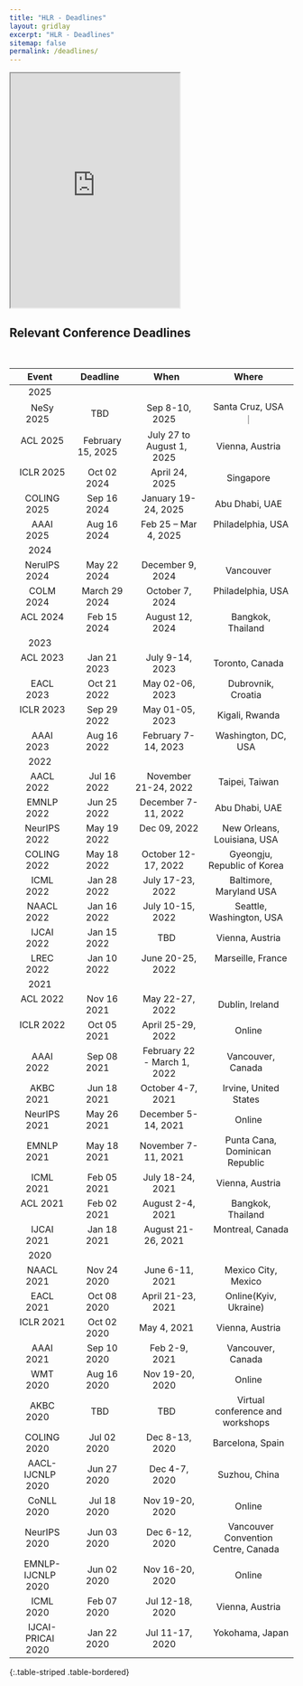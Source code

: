 ```yaml
---
title: "HLR - Deadlines"
layout: gridlay
excerpt: "HLR - Deadlines"
sitemap: false
permalink: /deadlines/
---
```


<iframe src="https://aideadlin.es/?sub=ML,NLP" class="iframe-width" height="415px">
</iframe>


## Relevant Conference Deadlines

&nbsp;
&nbsp;

|              Event               |             Deadline             |                     When                     |                       Where                        |
|:--------------------------------:|:--------------------------------:|:--------------------------------------------:|:--------------------------------------------------:|
|               2025               |                                  |                                              |
|     &nbsp; NeSy 2025  &nbsp;     |  &nbsp;    TBD      &nbsp;|       &nbsp;  Sep 8-10, 2025   &nbsp;        |               &nbsp;  Santa Cruz, USA &nbsp;       ｜
|     &nbsp; ACL 2025  &nbsp;      |  &nbsp;  February 15, 2025 &nbsp;|     &nbsp;  July 27 to August 1, 2025  &nbsp;|               &nbsp;  Vienna, Austria &nbsp;       |
|     &nbsp; ICLR 2025  &nbsp;     |  &nbsp;  Oct 02 2024     &nbsp;  |       &nbsp;  April 24, 2025   &nbsp;        |               &nbsp; Singapore &nbsp;              |
|    &nbsp; COLING 2025  &nbsp;    |  &nbsp;  Sep 16 2024     &nbsp;  |     &nbsp;  January 19-24, 2025   &nbsp;     |               &nbsp; Abu Dhabi, UAE &nbsp;         |
|     &nbsp; AAAI 2025  &nbsp;     |  &nbsp;  Aug 16 2024     &nbsp;  |    &nbsp;  Feb 25 – Mar 4, 2025   &nbsp;     |          &nbsp; Philadelphia, USA  &nbsp;          |
|               2024               |                                  |                                              |
|   &nbsp; NerulPS 2024  &nbsp;    |  &nbsp;  May 22 2024     &nbsp;  |      &nbsp;  December 9, 2024   &nbsp;       |              &nbsp; Vancouver  &nbsp;              |
|     &nbsp; COLM 2024  &nbsp;     | &nbsp;  March 29 2024     &nbsp; |       &nbsp;  October 7, 2024   &nbsp;       |          &nbsp; Philadelphia, USA  &nbsp;          |
|     &nbsp; ACL 2024  &nbsp;      |  &nbsp;  Feb 15 2024     &nbsp;  |       &nbsp;  August 12, 2024   &nbsp;       |          &nbsp; Bangkok, Thailand  &nbsp;          |
|               2023               |                                  |                                              |
|     &nbsp; ACL 2023  &nbsp;      |  &nbsp;  Jan 21 2023     &nbsp;  |       &nbsp;  July 9-14, 2023   &nbsp;       |           &nbsp; Toronto, Canada  &nbsp;           |
|     &nbsp; EACL 2023  &nbsp;     |  &nbsp;  Oct 21 2022     &nbsp;  |       &nbsp;  May 02-06, 2023   &nbsp;       |         &nbsp; Dubrovnik, Croatia  &nbsp;          |
|     &nbsp; ICLR 2023  &nbsp;     |  &nbsp;  Sep 29 2022     &nbsp;  |       &nbsp;  May 01-05, 2023   &nbsp;       |           &nbsp; Kigali, Rwanda  &nbsp;            |
|     &nbsp; AAAI 2023  &nbsp;     |  &nbsp;  Aug 16 2022     &nbsp;  |     &nbsp;  February 7-14, 2023   &nbsp;     |         &nbsp; Washington, DC, USA  &nbsp;         |
|               2022               |                                  |                                              |
|     &nbsp; AACL 2022  &nbsp;     |  &nbsp;  Jul 16 2022     &nbsp;  |    &nbsp;  November 21-24, 2022   &nbsp;     |           &nbsp; Taipei, Taiwan  &nbsp;            |
|    &nbsp; EMNLP 2022  &nbsp;     |  &nbsp;  Jun 25 2022     &nbsp;  |     &nbsp;  December 7-11, 2022   &nbsp;     |           &nbsp; Abu Dhabi, UAE  &nbsp;            |
|   &nbsp; NeurIPS 2022  &nbsp;    | &nbsp;  May 19 2022      &nbsp;  |        &nbsp;  Dec 09, 2022   &nbsp;         |     &nbsp; New Orleans, Louisiana, USA  &nbsp;     |
|    &nbsp; COLING 2022  &nbsp;    |  &nbsp;  May 18 2022     &nbsp;  |     &nbsp;  October 12-17, 2022   &nbsp;     |    &nbsp;   Gyeongju, Republic of Korea  &nbsp;    |
|     &nbsp; ICML 2022  &nbsp;     |  &nbsp;  Jan 28 2022     &nbsp;  |      &nbsp;  July 17-23, 2022   &nbsp;       |      &nbsp;   Baltimore, Maryland USA  &nbsp;      |
|    &nbsp; NAACL 2022  &nbsp;     |  &nbsp;  Jan 16 2022     &nbsp;  |      &nbsp;  July 10-15, 2022   &nbsp;       |      &nbsp;  Seattle, Washington, USA  &nbsp;      |
|    &nbsp; IJCAI 2022  &nbsp;     |  &nbsp;  Jan 15 2022     &nbsp;  |             &nbsp;  TBD   &nbsp;             |          &nbsp;  Vienna, Austria  &nbsp;           |
|     &nbsp; LREC 2022  &nbsp;     |  &nbsp;  Jan 10 2022     &nbsp;  |      &nbsp;  June 20-25, 2022   &nbsp;       |          &nbsp; Marseille, France  &nbsp;          |
|               2021               |                                  |                                              |                                                    |
|     &nbsp; ACL 2022  &nbsp;      |  &nbsp;  Nov 16 2021     &nbsp;  |       &nbsp;  May 22-27, 2022   &nbsp;       |           &nbsp; Dublin, Ireland  &nbsp;           |
|     &nbsp; ICLR 2022  &nbsp;     |  &nbsp;  Oct 05 2021     &nbsp;  |      &nbsp;  April 25-29, 2022   &nbsp;      |               &nbsp; Online  &nbsp;                |
|     &nbsp; AAAI 2022 &nbsp;      |  &nbsp;  Sep 08 2021     &nbsp;  | &nbsp;  February 22 - March 1, 2022   &nbsp; |          &nbsp; Vancouver, Canada  &nbsp;          |
|     &nbsp; AKBC 2021  &nbsp;     |  &nbsp;  Jun 18 2021     &nbsp;  |      &nbsp;  October 4-7, 2021   &nbsp;      |        &nbsp; Irvine, United States  &nbsp;        |
|   &nbsp; NeurIPS 2021  &nbsp;    |  &nbsp;  May 26 2021     &nbsp;  |     &nbsp;  December 5-14, 2021   &nbsp;     |               &nbsp; Online  &nbsp;                |
|    &nbsp; EMNLP 2021  &nbsp;     |  &nbsp;  May 18 2021     &nbsp;  |     &nbsp;  November 7-11, 2021   &nbsp;     |   &nbsp; Punta Cana, Dominican Republic  &nbsp;    |
|     &nbsp; ICML 2021  &nbsp;     |  &nbsp;  Feb 05 2021     &nbsp;  |      &nbsp;  July 18-24, 2021   &nbsp;       |          &nbsp; Vienna, Austria   &nbsp;           |
|     &nbsp; ACL 2021  &nbsp;      |  &nbsp;  Feb 02 2021     &nbsp;  |      &nbsp;  August 2-4, 2021   &nbsp;       |          &nbsp;  Bangkok, Thailand &nbsp;          |
|    &nbsp; IJCAI 2021  &nbsp;     |  &nbsp;  Jan 18 2021    &nbsp;   |     &nbsp;  August 21-26, 2021   &nbsp;      |          &nbsp;  Montreal, Canada &nbsp;           |
|               2020               |                                  |                                              |                                                    |
|    &nbsp; NAACL 2021  &nbsp;     |  &nbsp;  Nov 24 2020    &nbsp;   |       &nbsp;  June 6-11, 2021   &nbsp;       |         &nbsp;  Mexico City, Mexico &nbsp;         |
|     &nbsp; EACL 2021  &nbsp;     |   &nbsp;  Oct 08 2020   &nbsp;   |       &nbsp;  April 21-23, 2021 &nbsp;       |        &nbsp; Online(Kyiv, Ukraine)  &nbsp;        |
|     &nbsp; ICLR 2021  &nbsp;     |  &nbsp;  Oct 02 2020    &nbsp;   |         &nbsp;  May 4, 2021   &nbsp;         |           &nbsp;  Vienna, Austria &nbsp;           |
|     &nbsp; AAAI 2021  &nbsp;     |   &nbsp;  Sep 10 2020  &nbsp;    |         &nbsp; Feb 2-9, 2021  &nbsp;         |         &nbsp;  Vancouver, Canada  &nbsp;          |
|     &nbsp; WMT 2020  &nbsp;      |   &nbsp;  Aug 16 2020   &nbsp;   |        &nbsp;  Nov 19-20, 2020 &nbsp;        |               &nbsp;  Online  &nbsp;               |
|     &nbsp; AKBC 2020  &nbsp;     |      &nbsp;   TBD   &nbsp;       |             &nbsp; TBD   &nbsp;              |  &nbsp;  Virtual conference and workshops &nbsp;   |
|    &nbsp; COLING 2020  &nbsp;    |  &nbsp;   Jul 02 2020   &nbsp;   |        &nbsp; Dec 8-13, 2020   &nbsp;        |          &nbsp;  Barcelona, Spain &nbsp;           |
| &nbsp; AACL-IJCNLP 2020  &nbsp;  |   &nbsp;  Jun 27 2020   &nbsp;   |        &nbsp;  Dec 4-7, 2020   &nbsp;        |           &nbsp;   Suzhou, China &nbsp;            |
|    &nbsp; CoNLL 2020  &nbsp;     |  &nbsp;  Jul 18  2020   &nbsp;   |       &nbsp; Nov 19-20, 2020   &nbsp;        |               &nbsp;  Online  &nbsp;               |
|   &nbsp; NeurIPS 2020  &nbsp;    |  &nbsp;   Jun 03 2020   &nbsp;   |        &nbsp; Dec 6-12, 2020   &nbsp;        | &nbsp;  Vancouver Convention Centre, Canada &nbsp; |
| &nbsp; EMNLP-IJCNLP 2020  &nbsp; |   &nbsp; Jun 02 2020   &nbsp;    |       &nbsp;  Nov 16-20, 2020   &nbsp;       |               &nbsp;   Online &nbsp;               |
|     &nbsp; ICML 2020  &nbsp;     |   &nbsp;  Feb 07 2020   &nbsp;   |        &nbsp; Jul 12-18, 2020  &nbsp;        |           &nbsp;  Vienna, Austria &nbsp;           |
| &nbsp; IJCAI-PRICAI 2020 &nbsp;  |    &nbsp; Jan 22 2020  &nbsp;    |        &nbsp;  Jul 11-17, 2020 &nbsp;        |           &nbsp; Yokohama, Japan &nbsp;            |











{:.table-striped .table-bordered}

&nbsp;
&nbsp;
&nbsp;


